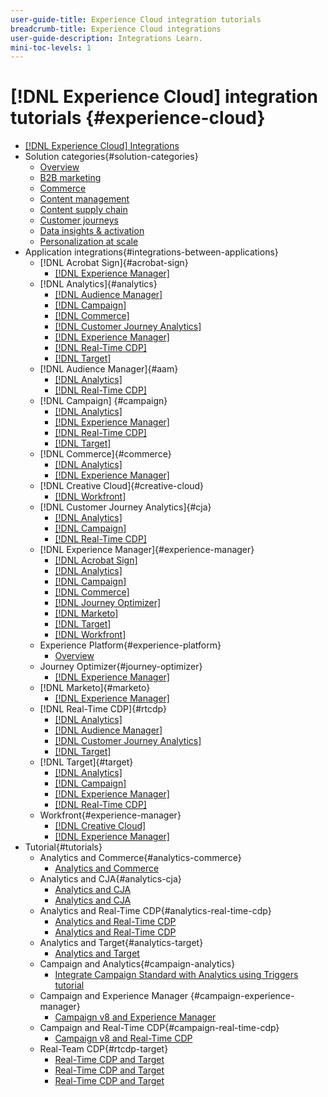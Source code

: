 ```yaml
---
user-guide-title: Experience Cloud integration tutorials
breadcrumb-title: Experience Cloud integrations
user-guide-description: Integrations Learn.
mini-toc-levels: 1
---
```


# [!DNL Experience Cloud] integration tutorials {#experience-cloud}

+ [[!DNL Experience Cloud] Integrations](./overview.md)
+ Solution categories{#solution-categories}
  + [Overview](./solution-categories/overview.md)
  + [B2B marketing](./solution-categories/b2b.md)
  + [Commerce](./solution-categories/commerce.md)
  + [Content management](./solution-categories/content-management.md)
  + [Content supply chain](./solution-categories/content-supply-chain.md)
  + [Customer journeys](./solution-categories/customer-journeys.md)
  + [Data insights & activation](./solution-categories/data-insights.md)
  + [Personalization at scale](./solution-categories/personalization.md)
+ Application integrations{#integrations-between-applications}
  + [!DNL Acrobat Sign]{#acrobat-sign}
    + [[!DNL Experience Manager]](./integrations-between-applications/acrobat-sign/acrobat-sign-experience-manager.md)
  + [!DNL Analytics]{#analytics}
    + [[!DNL Audience Manager]](./integrations-between-applications/analytics/analytics-aam.md)
    + [[!DNL Campaign]](./integrations-between-applications/analytics/analytics-campaign.md)
    + [[!DNL Commerce]](./integrations-between-applications/analytics/analytics-commerce.md)
    + [[!DNL Customer Journey Analytics]](./integrations-between-applications/analytics/analytics-customer-journey-analytics.md)
    + [[!DNL Experience Manager]](./integrations-between-applications/analytics/analytics-experience-manager.md)
    + [[!DNL Real-Time CDP]](./integrations-between-applications/analytics/analytics-rtcdp.md)
    + [[!DNL Target]](./integrations-between-applications/analytics/analytics-target.md)
  + [!DNL Audience Manager]{#aam}
    + [[!DNL Analytics]](./integrations-between-applications/aam/aam-analytics.md)
    + [[!DNL Real-Time CDP]](./integrations-between-applications/aam/aam-rtcdp.md)
  + [!DNL Campaign] {#campaign}
    + [[!DNL Analytics]](./integrations-between-applications/campaign/campaign-analytics.md)
    + [[!DNL Experience Manager]](./integrations-between-applications/campaign/campaign-experience-manager.md)
    + [[!DNL Real-Time CDP]](./integrations-between-applications/campaign/campaign-rtcdp.md)
    + [[!DNL Target]](./integrations-between-applications/campaign/campaign-target.md)
  + [!DNL Commerce]{#commerce}
    + [[!DNL Analytics]](./integrations-between-applications/commerce/commerce-analytics.md)
    + [[!DNL Experience Manager]](./integrations-between-applications/commerce/commerce-experience-manager.md)
  + [!DNL Creative Cloud]{#creative-cloud}
    + [[!DNL Workfront]](./integrations-between-applications/creative-cloud/creative-cloud-workfront.md)
  + [!DNL Customer Journey Analytics]{#cja}
    + [[!DNL Analytics]](./integrations-between-applications/cja/customer-journey-analytics-analytics.md)
    + [[!DNL Campaign]](./integrations-between-applications/rtcdp/rtcdp-campaign.md)
    + [[!DNL Real-Time CDP]](./integrations-between-applications/cja/cja-rtcdp.md)
  + [!DNL Experience Manager]{#experience-manager}
    + [[!DNL Acrobat Sign]](./integrations-between-applications/experience-manager/experience-manager-acrobat-sign.md)
    + [[!DNL Analytics]](./integrations-between-applications/experience-manager/experience-manager-analytics.md)
    + [[!DNL Campaign]](./integrations-between-applications/experience-manager/experience-manager-campaign.md)
    + [[!DNL Commerce]](./integrations-between-applications/experience-manager/experience-manager-commerce.md)
    + [[!DNL Journey Optimizer]](./integrations-between-applications/experience-manager/experience-manager-journey-optimizer.md)
    + [[!DNL Marketo]](./integrations-between-applications/experience-manager/experience-manager-marketo.md)
    + [[!DNL Target]](./integrations-between-applications/experience-manager/experience-manager-target.md)
    + [[!DNL Workfront]](./integrations-between-applications/experience-manager/experience-manager-workfront.md)
  + Experience Platform{#experience-platform}
     + [Overview](./integrations-between-applications/experience-platform/platform.md)
  + Journey Optimizer{#journey-optimizer}
    + [[!DNL Experience Manager]](./integrations-between-applications/journey-optimizer/journey-optimizer-experience-manager.md)
  + [!DNL Marketo]{#marketo}
    + [[!DNL Experience Manager]](./integrations-between-applications/marketo/marketo-experience-manager.md)
  + [!DNL Real-Time CDP]{#rtcdp}
    + [[!DNL Analytics]](./integrations-between-applications/rtcdp/rtcdp-analytics.md)
    + [[!DNL Audience Manager]](./integrations-between-applications/rtcdp/rtcdp-aam.md)
    + [[!DNL Customer Journey Analytics]](./integrations-between-applications/rtcdp/rtcdp-cja.md)
    + [[!DNL Target]](./integrations-between-applications/rtcdp/rtcdp-target.md)
  + [!DNL Target]{#target}
    + [[!DNL Analytics]](./integrations-between-applications/target/target-analytics.md)
    + [[!DNL Campaign]](./integrations-between-applications/target/target-campaign.md)
    + [[!DNL Experience Manager]](./integrations-between-applications/target/target-experience-manager.md)
    + [[!DNL Real-Time CDP]](./integrations-between-applications/target/target-rtcdp.md)
  + Workfront{#experience-manager}
    + [[!DNL Creative Cloud]](./integrations-between-applications/workfront/workfront-creative-cloud.md)
    + [[!DNL Experience Manager]](./integrations-between-applications/workfront/workfront-experience-manager.md)
+ Tutorial{#tutorials}
  + Analytics and Commerce{#analytics-commerce}
    + [Analytics and Commerce](./tutorials/analytics-commerce/analytics-commerce.md)
  + Analytics and CJA{#analytics-cja}
    + [Analytics and CJA](./tutorials/analytics-cja/experience-platform-edge.md)
    + [Analytics and CJA](./tutorials/analytics-cja/experience-platform-source-connector.md)
  + Analytics and Real-Time CDP{#analytics-real-time-cdp}
    + [Analytics and Real-Time CDP](./tutorials/analytics-rtcdp/experience-platform-edge.md)
    + [Analytics and Real-Time CDP](./tutorials/analytics-rtcdp/experience-platform-source-connector.md)
  + Analytics and Target{#analytics-target}
    + [Analytics and Target](./tutorials/analytics-target/analytics-target.md)
  + Campaign and Analytics{#campaign-analytics}
    + [Integrate Campaign Standard with Analytics using Triggers tutorial](./tutorials/campaign-analytics/campaign-analytics-trigger.md)
  + Campaign and Experience Manager {#campaign-experience-manager}
    + [Campaign v8 and Experience Manager](./tutorials/campaign-aem/campaign-v8-with-experience-manager.md)
  + Campaign and Real-Time CDP{#campaign-real-time-cdp}
    + [Campaign v8 and Real-Time CDP](./tutorials/campaign-rtcdp/campaign-v8-real-time-cdp.md)
  + Real-Team CDP{#rtcdp-target}
    + [Real-Time CDP and Target](./tutorials/rtcdp-target/web-sdk-and-target-destination.md)
    + [Real-Time CDP and Target](./tutorials/rtcdp-target/mobile-sdk-and-target-destination.md)
    + [Real-Time CDP and Target](./tutorials/rtcdp-target/atjs-and-target-destination.md)